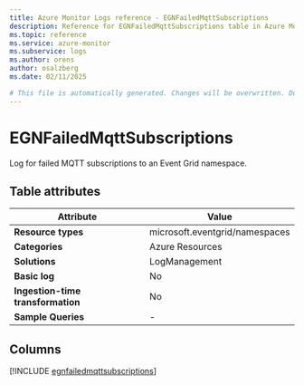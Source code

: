 ```yaml
---
title: Azure Monitor Logs reference - EGNFailedMqttSubscriptions
description: Reference for EGNFailedMqttSubscriptions table in Azure Monitor Logs.
ms.topic: reference
ms.service: azure-monitor
ms.subservice: logs
ms.author: orens
author: osalzberg
ms.date: 02/11/2025

# This file is automatically generated. Changes will be overwritten. Do not change this file directly.
---
```


# EGNFailedMqttSubscriptions

Log for failed MQTT subscriptions to an Event Grid namespace.


## Table attributes

|Attribute|Value|
|---|---|
|**Resource types**|microsoft.eventgrid/namespaces|
|**Categories**|Azure Resources|
|**Solutions**| LogManagement|
|**Basic log**|No|
|**Ingestion-time transformation**|No|
|**Sample Queries**|-|



## Columns
  
[!INCLUDE [egnfailedmqttsubscriptions](~/reusable-content/ce-skilling/azure/includes/azure-monitor/reference/tables/egnfailedmqttsubscriptions-include.md)]
